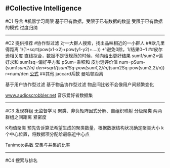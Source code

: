 #Collective Intelligence
---
#C1 导言
#机器学习局限
基于已有数据，受限于已有数据的数量
受限于已有数据的模式
过度归纳


----
#C2 提供推荐
#协作型过滤
对一大群人搜索，找出品味相近的一小群人
##欧几里得距离
1/(1+sqrt(pow(x1-x2)+pow(y1-y2)+....))
+1避免0除，1/结果0~1
##皮尔逊相关度
直线拟合，数据不是很规范的时候，倾向给出更好结果
sum1/sum2=偏好求和
sum1sq=偏好平方和
pSum=乘积和
皮尔逊评价值
num=pSum-(sum1*sum2/n)
den=sqrt((sum1Sq-pow(sum1,2)/n)*(sum2Sq-pow(sum2,2)/n))
r=num/den
[公式](http://lobert.iteye.com/blog/2024999)
##其他
jaccard系数
曼哈顿距离

基于用户协作型过滤
基于物品协作型过滤
    物品间比较不会像用户间频繁变化



www.audioscrobbler.net 音乐爱好者数据集

---
#C3 发现群组
无监督学习
    聚类、非负矩阵因式分解、自组织映射
分级聚类
    两两群组之间距离
紧密度

K均值聚类
预先告诉算法希望生成的聚类数量，根据数据结构状况确定聚类大小
k个中心位置，将数据项分配给最临近中心点

Tanimoto系数
交集与并集的比率

---
#C4 搜索与排名

























































